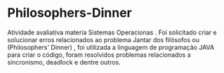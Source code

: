 # Philosophers-Dinner
Atividade avaliativa materia Sistemas Operacionas . Foi solicitado criar e solucionar erros relacionados ao problema  Jantar dos filósofos ou (Philosophers' Dinner) , foi utilizada a linguagem de programação JAVA para criar o código, foram resolvidos problemas relacionados a sincronismo, deadlock e dentre outros.
